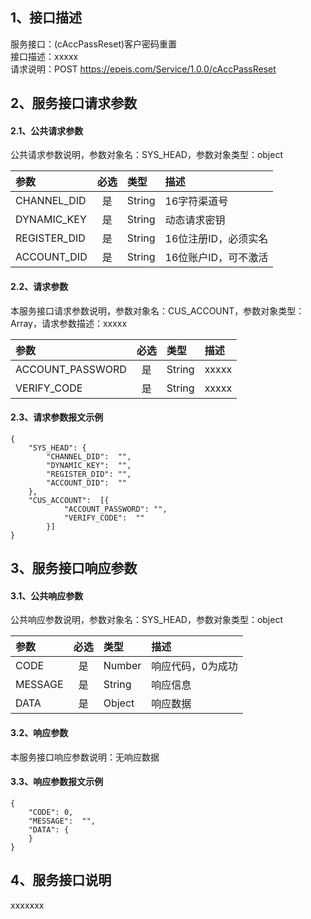 ## 1、接口描述  
服务接口：(cAccPassReset)客户密码重置  
接口描述：xxxxx  
请求说明：POST https://epeis.com/Service/1.0.0/cAccPassReset  
  
## 2、服务接口请求参数  
#### 2.1、公共请求参数  
公共请求参数说明，参数对象名：SYS_HEAD，参数对象类型：object  
  
| 参数 | 必选 | 类型 | 描述 |  
| :----------------- | :----: | :-------- | :---------------- |  
| CHANNEL_DID | 是 | String | 16字符渠道号 |  
| DYNAMIC_KEY | 是 | String | 动态请求密钥 |  
| REGISTER_DID      |  是  | String   | 16位注册ID，必须实名 |  
| ACCOUNT_DID       |  是  | String   | 16位账户ID，可不激活 |  
  
#### 2.2、请求参数  
本服务接口请求参数说明，参数对象名：CUS_ACCOUNT，参数对象类型：Array，请求参数描述：xxxxx  
  

| 参数              | 必选 | 类型     | 描述             |  
| :----------------- | :----: | :-------- | :---------------- |  
| ACCOUNT_PASSWORD |  是  | String   | xxxxx |  
| VERIFY_CODE |  是  | String   | xxxxx |  
#### 2.3、请求参数报文示例  
~~~  
{
	"SYS_HEAD":	{
		"CHANNEL_DID":	"",
		"DYNAMIC_KEY":	"",
		"REGISTER_DID":	"",
		"ACCOUNT_DID":	""
	},
	"CUS_ACCOUNT":	[{
			"ACCOUNT_PASSWORD":	"",
			"VERIFY_CODE":	""
		}]
}  
~~~  
  
## 3、服务接口响应参数  
#### 3.1、公共响应参数  
公共响应参数说明，参数对象名：SYS_HEAD，参数对象类型：object  
  
| 参数              | 必选 | 类型     | 描述             |  
| :----------------- | :----: | :-------- | :---------------- |  
| CODE | 是 | Number | 响应代码，0为成功 |  
| MESSAGE | 是 | String | 响应信息 |  
| DATA | 是 | Object | 响应数据 |  
  
#### 3.2、响应参数  
本服务接口响应参数说明：无响应数据  
#### 3.3、响应参数报文示例  
~~~  
{
	"CODE":	0,
	"MESSAGE":	"",
	"DATA":	{
	}
}  
~~~  
## 4、服务接口说明  
xxxxxxx  
